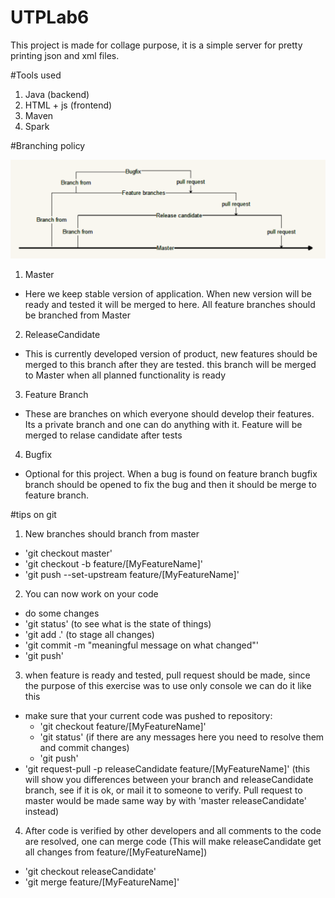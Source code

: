 # UTPLab6

This project is made for collage purpose, it is a simple server for pretty printing json and xml files.

#Tools used

1. Java (backend)
1. HTML + js (frontend)
1. Maven
1. Spark

#Branching policy

![alt text](https://github.com/tom356/UTPLab6/raw/master/docs/branching_policy.png "Logo Title Text 1")

1. Master
  - Here we keep stable version of application. When new version will be ready and tested it will be merged to here. All feature branches should be branched from Master
2. ReleaseCandidate
  - This is currently developed version of product, new features should be merged to this branch after they are tested. this branch will be merged to Master when all planned functionality is ready
3. Feature Branch
  - These are branches on which everyone should develop their features. Its a private branch and one can do anything with it. Feature will be merged to relase candidate after tests
4. Bugfix
  - Optional for this project. When a bug is found on feature branch bugfix branch should be opened to fix the bug and then it should be merge to feature branch.

#tips on git
1. New branches should branch from master

  - 'git checkout master'
  - 'git checkout -b feature/[MyFeatureName]'
  - 'git push --set-upstream feature/[MyFeatureName]'

2. You can now work on your code

  - do some changes
  - 'git status' (to see what is the state of things) 
  - 'git add .' (to stage all changes)
  - 'git commit -m "meaningful message on what changed"'
  - 'git push'

3. when feature is ready and tested, pull request should be made, since the purpose of this exercise was to use only console we can do it like this

  - make sure that your current code was pushed to repository:
    - 'git checkout feature/[MyFeatureName]'
    - 'git status' (if there are any messages here you need to resolve them and commit changes)
    - 'git push'
  - 'git request-pull -p releaseCandidate feature/[MyFeatureName]' (this will show you differences between your branch and releaseCandidate branch, see if it is ok, or mail it to someone to verify. Pull request to master would be made same way by with 'master releaseCandidate' instead)

4. After code is verified by other developers and all comments to the code are resolved, one can merge code (This will make releaseCandidate get all changes from feature/[MyFeatureName])

 - 'git checkout releaseCandidate'
 - 'git merge feature/[MyFeatureName]'

